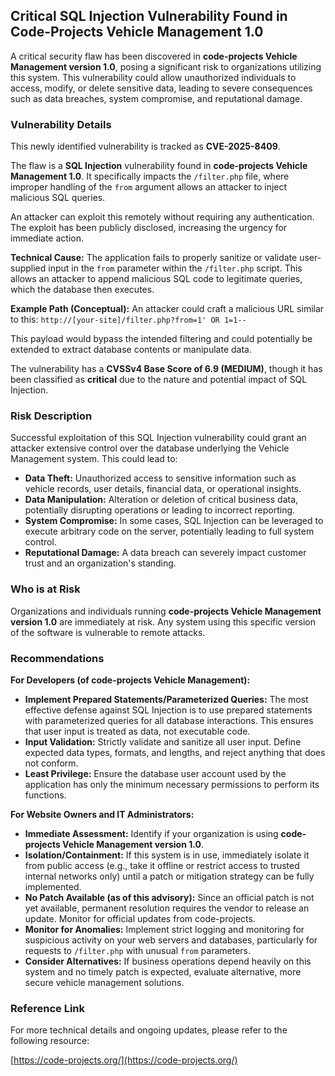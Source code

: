## Critical SQL Injection Vulnerability Found in Code-Projects Vehicle Management 1.0

A critical security flaw has been discovered in **code-projects Vehicle Management version 1.0**, posing a significant risk to organizations utilizing this system. This vulnerability could allow unauthorized individuals to access, modify, or delete sensitive data, leading to severe consequences such as data breaches, system compromise, and reputational damage.

### Vulnerability Details

This newly identified vulnerability is tracked as **CVE-2025-8409**.

The flaw is a **SQL Injection** vulnerability found in **code-projects Vehicle Management 1.0**. It specifically impacts the `/filter.php` file, where improper handling of the `from` argument allows an attacker to inject malicious SQL queries.

An attacker can exploit this remotely without requiring any authentication. The exploit has been publicly disclosed, increasing the urgency for immediate action.

**Technical Cause:**
The application fails to properly sanitize or validate user-supplied input in the `from` parameter within the `/filter.php` script. This allows an attacker to append malicious SQL code to legitimate queries, which the database then executes.

**Example Path (Conceptual):**
An attacker could craft a malicious URL similar to this:
`http://[your-site]/filter.php?from=1' OR 1=1--`

This payload would bypass the intended filtering and could potentially be extended to extract database contents or manipulate data.

The vulnerability has a **CVSSv4 Base Score of 6.9 (MEDIUM)**, though it has been classified as **critical** due to the nature and potential impact of SQL Injection.

### Risk Description

Successful exploitation of this SQL Injection vulnerability could grant an attacker extensive control over the database underlying the Vehicle Management system. This could lead to:

*   **Data Theft:** Unauthorized access to sensitive information such as vehicle records, user details, financial data, or operational insights.
*   **Data Manipulation:** Alteration or deletion of critical business data, potentially disrupting operations or leading to incorrect reporting.
*   **System Compromise:** In some cases, SQL Injection can be leveraged to execute arbitrary code on the server, potentially leading to full system control.
*   **Reputational Damage:** A data breach can severely impact customer trust and an organization's standing.

### Who is at Risk

Organizations and individuals running **code-projects Vehicle Management version 1.0** are immediately at risk. Any system using this specific version of the software is vulnerable to remote attacks.

### Recommendations

**For Developers (of code-projects Vehicle Management):**

*   **Implement Prepared Statements/Parameterized Queries:** The most effective defense against SQL Injection is to use prepared statements with parameterized queries for all database interactions. This ensures that user input is treated as data, not executable code.
*   **Input Validation:** Strictly validate and sanitize all user input. Define expected data types, formats, and lengths, and reject anything that does not conform.
*   **Least Privilege:** Ensure the database user account used by the application has only the minimum necessary permissions to perform its functions.

**For Website Owners and IT Administrators:**

*   **Immediate Assessment:** Identify if your organization is using **code-projects Vehicle Management version 1.0**.
*   **Isolation/Containment:** If this system is in use, immediately isolate it from public access (e.g., take it offline or restrict access to trusted internal networks only) until a patch or mitigation strategy can be fully implemented.
*   **No Patch Available (as of this advisory):** Since an official patch is not yet available, permanent resolution requires the vendor to release an update. Monitor for official updates from code-projects.
*   **Monitor for Anomalies:** Implement strict logging and monitoring for suspicious activity on your web servers and databases, particularly for requests to `/filter.php` with unusual `from` parameters.
*   **Consider Alternatives:** If business operations depend heavily on this system and no timely patch is expected, evaluate alternative, more secure vehicle management solutions.

### Reference Link

For more technical details and ongoing updates, please refer to the following resource:

[https://code-projects.org/](https://code-projects.org/)